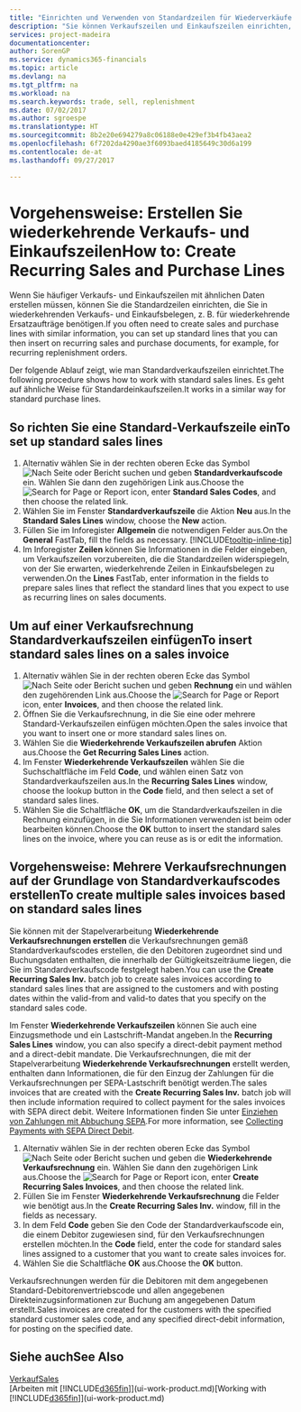 ```yaml
---
title: "Einrichten und Verwenden von Standardzeilen für Wiederverkäufe und -einkäufe| Microsoft Docs"
description: "Sie können Verkaufszeilen und Einkaufszeilen einrichten, die Sie häufig machen und diese dann in Verkaufs- und Einkaufsbelegen einfügen, um die Zeilen mit Standardinformationen schnell auszufüllen."
services: project-madeira
documentationcenter: 
author: SorenGP
ms.service: dynamics365-financials
ms.topic: article
ms.devlang: na
ms.tgt_pltfrm: na
ms.workload: na
ms.search.keywords: trade, sell, replenishment
ms.date: 07/02/2017
ms.author: sgroespe
ms.translationtype: HT
ms.sourcegitcommit: 8b2e20e694279a8c06188e0e429ef3b4fb43aea2
ms.openlocfilehash: 6f7202da4290ae3f6093baed4185649c30d6a199
ms.contentlocale: de-at
ms.lasthandoff: 09/27/2017

---
```

# <a name="how-to-create-recurring-sales-and-purchase-lines"></a><span data-ttu-id="01243-103">Vorgehensweise: Erstellen Sie wiederkehrende Verkaufs- und Einkaufszeilen</span><span class="sxs-lookup"><span data-stu-id="01243-103">How to: Create Recurring Sales and Purchase Lines</span></span>
<span data-ttu-id="01243-104">Wenn Sie häufiger Verkaufs- und Einkaufszeilen mit ähnlichen Daten erstellen müssen, können Sie die Standardzeilen einrichten, die Sie in wiederkehrenden Verkaufs- und Einkaufsbelegen, z. B. für wiederkehrende Ersatzaufträge benötigen.</span><span class="sxs-lookup"><span data-stu-id="01243-104">If you often need to create sales and purchase lines with similar information, you can set up standard lines that you can then insert on recurring sales and purchase documents, for example, for recurring replenishment orders.</span></span>  

<span data-ttu-id="01243-105">Der folgende Ablauf zeigt, wie man Standardverkaufszeilen einrichtet.</span><span class="sxs-lookup"><span data-stu-id="01243-105">The following procedure shows how to work with standard sales lines.</span></span> <span data-ttu-id="01243-106">Es geht auf ähnliche Weise für Standardeinkaufszeilen.</span><span class="sxs-lookup"><span data-stu-id="01243-106">It works in a similar way for standard purchase lines.</span></span>  

## <a name="to-set-up-standard-sales-lines"></a><span data-ttu-id="01243-107">So richten Sie eine Standard-Verkaufszeile ein</span><span class="sxs-lookup"><span data-stu-id="01243-107">To set up standard sales lines</span></span>  
1. <span data-ttu-id="01243-108">Alternativ wählen Sie in der rechten oberen Ecke das Symbol ![Nach Seite oder Bericht suchen](media/ui-search/search_small.png "Nach Seite oder Bericht suchen") und geben **Standardverkaufscode** ein. Wählen Sie dann den zugehörigen Link aus.</span><span class="sxs-lookup"><span data-stu-id="01243-108">Choose the ![Search for Page or Report](media/ui-search/search_small.png "Search for Page or Report icon") icon, enter **Standard Sales Codes**, and then choose the related link.</span></span>  
2. <span data-ttu-id="01243-109">Wählen Sie im Fenster **Standardverkaufszeile** die Aktion **Neu** aus.</span><span class="sxs-lookup"><span data-stu-id="01243-109">In the **Standard Sales Lines** window, choose the **New** action.</span></span>  
3. <span data-ttu-id="01243-110">Füllen Sie im Inforegister **Allgemein** die notwendigen Felder aus.</span><span class="sxs-lookup"><span data-stu-id="01243-110">On the **General** FastTab, fill the fields as necessary.</span></span> [!INCLUDE[tooltip-inline-tip](includes/tooltip-inline-tip_md.md)]  
4. <span data-ttu-id="01243-111">Im Inforegister **Zeilen** können Sie Informationen in die Felder eingeben, um Verkaufszeilen vorzubereiten, die die Standardzeilen widerspiegeln, von der Sie erwarten, wiederkehrende Zeilen in Einkaufsbelegen zu verwenden.</span><span class="sxs-lookup"><span data-stu-id="01243-111">On the **Lines** FastTab, enter information in the fields to prepare sales lines that reflect the standard lines that you expect to use as recurring lines on sales documents.</span></span>  

## <a name="to-insert-standard-sales-lines-on-a-sales-invoice"></a><span data-ttu-id="01243-112">Um auf einer Verkaufsrechnung Standardverkaufszeilen einfügen</span><span class="sxs-lookup"><span data-stu-id="01243-112">To insert standard sales lines on a sales invoice</span></span>
1. <span data-ttu-id="01243-113">Alternativ wählen Sie in der rechten oberen Ecke das Symbol ![Nach Seite oder Bericht suchen](media/ui-search/search_small.png "Nach Seite oder Bericht suchen") und geben **Rechnung** ein und wählen den zugehörenden Link aus.</span><span class="sxs-lookup"><span data-stu-id="01243-113">Choose the ![Search for Page or Report](media/ui-search/search_small.png "Search for Page or Report icon") icon, enter **Invoices**, and then choose the related link.</span></span>
2. <span data-ttu-id="01243-114">Öffnen Sie die Verkaufsrechnung, in die Sie eine oder mehrere Standard-Verkaufszeilen einfügen möchten.</span><span class="sxs-lookup"><span data-stu-id="01243-114">Open the sales invoice that you want to insert one or more standard sales lines on.</span></span>
3. <span data-ttu-id="01243-115">Wählen Sie die **Wiederkehrende Verkaufszeilen abrufen** Aktion aus.</span><span class="sxs-lookup"><span data-stu-id="01243-115">Choose the **Get Recurring Sales Lines** action.</span></span>
4. <span data-ttu-id="01243-116">Im Fenster **Wiederkehrende Verkaufszeilen** wählen Sie die Suchschaltfläche im Feld **Code**, und wählen einen Satz von Standardverkaufszeilen aus.</span><span class="sxs-lookup"><span data-stu-id="01243-116">In the **Recurring Sales Lines** window, choose the lookup button in the **Code** field, and then select a set of standard sales lines.</span></span>
5. <span data-ttu-id="01243-117">Wählen Sie die Schaltfläche **OK**, um die Standardverkaufszeilen in die Rechnung einzufügen, in die Sie Informationen verwenden ist beim oder bearbeiten können.</span><span class="sxs-lookup"><span data-stu-id="01243-117">Choose the **OK** button to insert the standard sales lines on the invoice, where you can reuse as is or edit the information.</span></span>

## <a name="to-create-multiple-sales-invoices-based-on-standard-sales-lines"></a><span data-ttu-id="01243-118">Vorgehensweise: Mehrere Verkaufsrechnungen auf der Grundlage von Standardverkaufscodes erstellen</span><span class="sxs-lookup"><span data-stu-id="01243-118">To create multiple sales invoices based on standard sales lines</span></span>
<span data-ttu-id="01243-119">Sie können mit der Stapelverarbeitung **Wiederkehrende Verkaufsrechnungen erstellen** die Verkaufsrechnungen gemäß Standardverkaufscodes erstellen, die den Debitoren zugeordnet sind und Buchungsdaten enthalten, die innerhalb der Gültigkeitszeiträume liegen, die Sie im Standardverkaufscode festgelegt haben.</span><span class="sxs-lookup"><span data-stu-id="01243-119">You can use the **Create Recurring Sales Inv.** batch job to create sales invoices according to standard sales lines that are assigned to the customers and with posting dates within the valid-from and valid-to dates that you specify on the standard sales code.</span></span>

<span data-ttu-id="01243-120">Im Fenster **Wiederkehrende Verkaufszeilen** können Sie auch eine Einzugsmethode und ein Lastschrift-Mandat angeben.</span><span class="sxs-lookup"><span data-stu-id="01243-120">In the **Recurring Sales Lines** window, you can also specify a direct-debit payment method and a direct-debit mandate.</span></span> <span data-ttu-id="01243-121">Die Verkaufsrechnungen, die mit der Stapelverarbeitung **Wiederkehrende Verkaufsrechnungen** erstellt werden, enthalten dann Informationen, die für den Einzug der Zahlungen für die Verkaufsrechnungen per SEPA-Lastschrift benötigt werden.</span><span class="sxs-lookup"><span data-stu-id="01243-121">The sales invoices that are created with the **Create Recurring Sales Inv.** batch job will then include information required to collect payment for the sales invoices with SEPA direct debit.</span></span> <span data-ttu-id="01243-122">Weitere Informationen finden Sie unter [Einziehen von Zahlungen mit Abbuchung SEPA](finance-collect-payments-with-sepa-direct-debit.md).</span><span class="sxs-lookup"><span data-stu-id="01243-122">For more information, see [Collecting Payments with SEPA Direct Debit](finance-collect-payments-with-sepa-direct-debit.md).</span></span>

1. <span data-ttu-id="01243-123">Alternativ wählen Sie in der rechten oberen Ecke das Symbol ![Nach Seite oder Bericht suchen](media/ui-search/search_small.png "Nach Seite oder Bericht suchen") und geben die **Wiederkehrende Verkaufsrechnung** ein. Wählen Sie dann den zugehörigen Link aus.</span><span class="sxs-lookup"><span data-stu-id="01243-123">Choose the ![Search for Page or Report](media/ui-search/search_small.png "Search for Page or Report icon") icon, enter **Create Recurring Sales Invoices**, and then choose the related link.</span></span>
2. <span data-ttu-id="01243-124">Füllen Sie im Fenster **Wiederkehrende Verkaufsrechnung** die Felder wie benötigt aus.</span><span class="sxs-lookup"><span data-stu-id="01243-124">In the **Create Recurring Sales Inv.** window, fill in the fields as necessary.</span></span>
3. <span data-ttu-id="01243-125">In dem Feld **Code** geben Sie den Code der Standardverkaufscode ein, die einem Debitor zugewiesen sind, für den Verkaufsrechnungen erstellen möchten.</span><span class="sxs-lookup"><span data-stu-id="01243-125">In the **Code** field, enter the code for standard sales lines assigned to a customer that you want to create sales invoices for.</span></span>
4. <span data-ttu-id="01243-126">Wählen Sie die Schaltfläche **OK** aus.</span><span class="sxs-lookup"><span data-stu-id="01243-126">Choose the **OK** button.</span></span>

<span data-ttu-id="01243-127">Verkaufsrechnungen werden für die Debitoren mit dem angegebenen Standard-Debitorenvertriebscode und allen angegebenen Direkteinzugsinformationen zur Buchung am angegebenen Datum erstellt.</span><span class="sxs-lookup"><span data-stu-id="01243-127">Sales invoices are created for the customers with the specified standard customer sales code, and any specified direct-debit information, for posting on the specified date.</span></span>

## <a name="see-also"></a><span data-ttu-id="01243-128">Siehe auch</span><span class="sxs-lookup"><span data-stu-id="01243-128">See Also</span></span>  
[<span data-ttu-id="01243-129">Verkauf</span><span class="sxs-lookup"><span data-stu-id="01243-129">Sales</span></span>](sales-manage-sales.md)  
<span data-ttu-id="01243-130">[Arbeiten mit [!INCLUDE[d365fin](includes/d365fin_md.md)]](ui-work-product.md)</span><span class="sxs-lookup"><span data-stu-id="01243-130">[Working with [!INCLUDE[d365fin](includes/d365fin_md.md)]](ui-work-product.md)</span></span>


